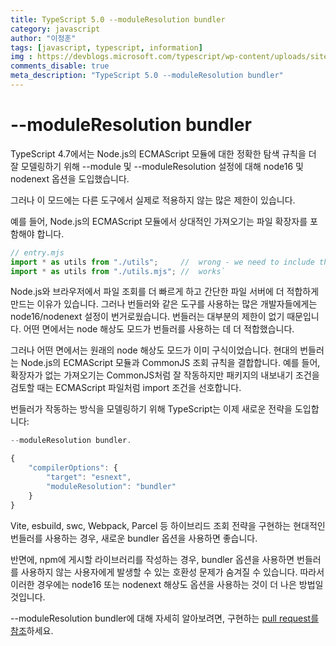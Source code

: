 ```yaml
---
title: TypeScript 5.0 --moduleResolution bundler
category: javascript
author: "이정훈"
tags: [javascript, typescript, information]
img : https://devblogs.microsoft.com/typescript/wp-content/uploads/sites/11/2023/03/5-0-feature-image-square-bounds-1.png
comments_disable: true
meta_description: "TypeScript 5.0 --moduleResolution bundler"
---
```


# --moduleResolution bundler

TypeScript 4.7에서는 Node.js의 ECMAScript 모듈에 대한 정확한 탐색 규칙을 더 잘 모델링하기 위해 
--module 및 --moduleResolution 설정에 대해 node16 및 nodenext 옵션을 도입했습니다. 

그러나 이 모드에는 다른 도구에서 실제로 적용하지 않는 많은 제한이 있습니다.

예를 들어, Node.js의 ECMAScript 모듈에서 상대적인 가져오기는 파일 확장자를 포함해야 합니다.

```typescript
// entry.mjs 
import * as utils from "./utils";     //  wrong - we need to include the file extension.  
import * as utils from "./utils.mjs"; //  works`
```


Node.js와 브라우저에서 파일 조회를 더 빠르게 하고 간단한 파일 서버에 더 적합하게 만드는 이유가 있습니다. 
그러나 번들러와 같은 도구를 사용하는 많은 개발자들에게는 node16/nodenext 설정이 번거로웠습니다. 
번들러는 대부분의 제한이 없기 때문입니다. 
어떤 면에서는 node 해상도 모드가 번들러를 사용하는 데 더 적합했습니다.

그러나 어떤 면에서는 원래의 node 해상도 모드가 이미 구식이었습니다. 
현대의 번들러는 Node.js의 ECMAScript 모듈과 CommonJS 조회 규칙을 결합합니다. 
예를 들어, 확장자가 없는 가져오기는 CommonJS처럼 잘 작동하지만 패키지의 내보내기 조건을 검토할 때는 ECMAScript 파일처럼 import 조건을 선호합니다.

번들러가 작동하는 방식을 모델링하기 위해 TypeScript는 이제 새로운 전략을 도입합니다: 

```typescript
--moduleResolution bundler.

{
    "compilerOptions": {
        "target": "esnext",
        "moduleResolution": "bundler"
    }
}
```


Vite, esbuild, swc, Webpack, Parcel 등 하이브리드 조회 전략을 구현하는 현대적인 번들러를 사용하는 경우, 새로운 bundler 옵션을 사용하면 좋습니다.

반면에, npm에 게시할 라이브러리를 작성하는 경우, bundler 옵션을 사용하면 번들러를 사용하지 않는 사용자에게 발생할 수 있는 호환성 문제가 숨겨질 수 있습니다. 따라서 이러한 경우에는 node16 또는 nodenext 해상도 옵션을 사용하는 것이 더 나은 방법일 것입니다.

--moduleResolution bundler에 대해 자세히 알아보려면, 구현하는 [pull request를 참조](https://github.com/microsoft/TypeScript/pull/51669)하세요.